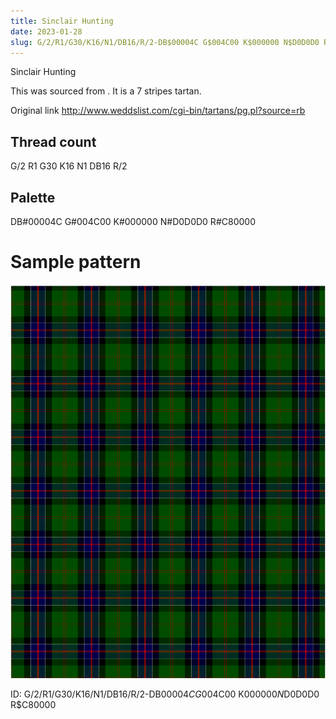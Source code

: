```yaml
---
title: Sinclair Hunting
date: 2023-01-28
slug: G/2/R1/G30/K16/N1/DB16/R/2-DB$00004C G$004C00 K$000000 N$D0D0D0 R$C80000
---
```

Sinclair Hunting

This was sourced from <no value>.  It is a 7 stripes tartan.

Original link http://www.weddslist.com/cgi-bin/tartans/pg.pl?source=rb

## Thread count
G/2 R1 G30 K16 N1 DB16 R/2

## Palette
DB#00004C G#004C00 K#000000 N#D0D0D0 R#C80000

# Sample pattern

![Tartan detail](tartan.png "G/2 R1 G30 K16 N1 DB16 R/2 tartan")

ID: G/2/R1/G30/K16/N1/DB16/R/2-DB$00004C G$004C00 K$000000 N$D0D0D0 R$C80000